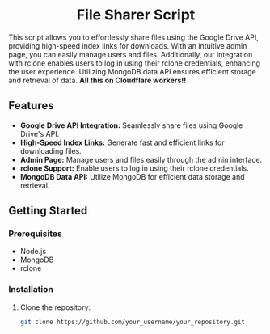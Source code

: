 <h1 align="center">File Sharer Script</h1>


This script allows you to effortlessly share files using the Google Drive API, providing high-speed index links for downloads. With an intuitive admin page, you can easily manage users and files. Additionally, our integration with rclone enables users to log in using their rclone credentials, enhancing the user experience. Utilizing MongoDB data API ensures efficient storage and retrieval of data.
  **All this on Cloudflare workers!!**
## Features

- **Google Drive API Integration:** Seamlessly share files using Google Drive's API.
- **High-Speed Index Links:** Generate fast and efficient links for downloading files.
- **Admin Page:** Manage users and files easily through the admin interface.
- **rclone Support:** Enable users to log in using their rclone credentials.
- **MongoDB Data API:** Utilize MongoDB for efficient data storage and retrieval.

## Getting Started

### Prerequisites

- Node.js
- MongoDB
- rclone

### Installation

1. Clone the repository:

   ```bash
   git clone https://github.com/your_username/your_repository.git

